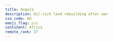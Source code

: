 ```yaml
---
title: Angola
description: Oil-rich land rebuilding after war
iso_code: AO
emoji_flag: 🇦🇴
continent: Africa
remote_rank: 27
---
```

